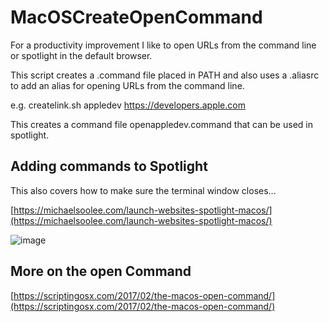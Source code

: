 # MacOSCreateOpenCommand
For a productivity improvement I like to open URLs from the command line or spotlight in the default browser.

This script creates a .command file placed in PATH and also uses a .aliasrc to add an alias for opening URLs from the command line.

e.g. createlink.sh appledev https://developers.apple.com

This creates a command file openappledev.command that can be used in spotlight.

## Adding commands to Spotlight

This also covers how to make sure the terminal window closes...

[https://michaelsoolee.com/launch-websites-spotlight-macos/](https://michaelsoolee.com/launch-websites-spotlight-macos/)

![image](https://github.com/user-attachments/assets/8a22a76a-8989-4ff7-8afd-9f98fa073ee0)

## More on the open Command

[https://scriptingosx.com/2017/02/the-macos-open-command/](https://scriptingosx.com/2017/02/the-macos-open-command/)


